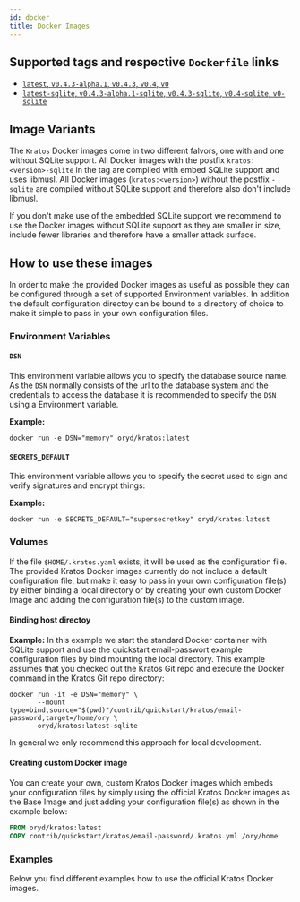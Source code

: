 ```yaml
---
id: docker
title: Docker Images
---
```

## Supported tags and respective `Dockerfile` links
* [`latest`, `v0.4.3-alpha.1`, `v0.4.3`, `v0.4`, `v0`](https://github.com/ory/kratos/blob/v0.4.3-alpha.1/.docker/Dockerfile)
* [`latest-sqlite`, `v0.4.3-alpha.1-sqlite`, `v0.4.3-sqlite`, `v0.4-sqlite`, `v0-sqlite`](https://github.com/ory/kratos/blob/v0.4.3-alpha.1/.docker/Dockerfile-sqlite)

## Image Variants
The `Kratos` Docker images come in two different falvors, one with and one without SQLite support. All Docker images with the postfix `kratos:<version>-sqlite` in the tag are compiled with embed SQLite support and uses libmusl. All Docker images (`kratos:<version>`) without the postfix `-sqlite` are compiled without SQLite support and therefore also don't include libmusl. 

If you don't make use of the embedded SQLite support we recommend to use the Docker images without SQLite support as they are smaller in size, include fewer libraries and therefore have a smaller attack surface. 

## How to use these images
In order to make the provided Docker images as useful as possible they can be configured through a set of supported Environment variables. In addition the default configuration directoy can be bound to a directory of choice to make it simple to pass in your own configuration files.

### Environment Variables
#### `DSN`
This environment variable allows you to specify the database source name. As the `DSN` normally consists of the url to the database system and the credentials to access the database it is recommended to specify the `DSN` using a Environment variable. 

**Example:** 

`docker run -e DSN="memory" oryd/kratos:latest`


#### `SECRETS_DEFAULT`
This environment variable allows you to specify the secret used to sign and verify signatures and encrypt things:

**Example:** 

`docker run -e SECRETS_DEFAULT="supersecretkey" oryd/kratos:latest`


### Volumes
If the file `$HOME/.kratos.yaml` exists, it will be used as the configuration file. The provided Kratos Docker images currently do not include a default configuration file, but make it easy to pass in your own configuration file(s) by either binding a local directory or by creating your own custom Docker Image and adding the configuration file(s) to the custom image. 

#### Binding host directoy

**Example:**
In this example we start the standard Docker container with SQLite support and use the quickstart email-passwort example configuration files by bind mounting the local directory. This example assumes that you checked out the Kratos Git repo and execute the Docker command in the Kratos Git repo directory:

``` 
docker run -it -e DSN="memory" \
       --mount type=bind,source="$(pwd)"/contrib/quickstart/kratos/email-password,target=/home/ory \
       oryd/kratos:latest-sqlite
```

In general we only recommend this approach for local development.

#### Creating custom Docker image
You can create your own, custom Kratos Docker images which embeds your configuration files by simply using the official Kratos Docker images as the Base Image and just adding your configuration file(s) as shown in the example below:

``` dockerfile
FROM oryd/kratos:latest
COPY contrib/quickstart/kratos/email-password/.kratos.yml /ory/home
```


### Examples
Below you find different examples how to use the official Kratos Docker images.
